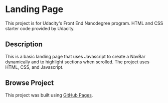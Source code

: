 # Landing Page

This project is for Udacity's Front End Nanodegree program. HTML and CSS starter code provided by Udacity.

## Description

This is a basic landing page that uses Javascript to create a NavBar dynamically and to highlight sections when scrolled. The project uses HTML, CSS, and Javascript.

## Browse Project

This project was built using [GitHub Pages](https://ahmedabdelaziz1992.github.io/udacity-landing-page/index.html).
